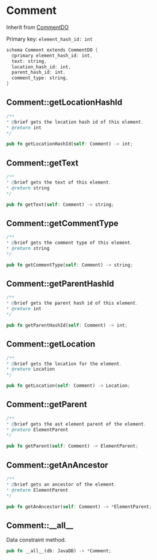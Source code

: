 # Comment

Inherit from [CommentDO](./CommentDO.md)

Primary key: `element_hash_id: int`

```rust
schema Comment extends CommentDO {
  @primary element_hash_id: int,
  text: string,
  location_hash_id: int,
  parent_hash_id: int,
  comment_type: string,
}
```
## Comment::getLocationHashId

```java
/**
* @brief gets the location hash id of this element.
* @return int
*/
```
```rust
pub fn getLocationHashId(self: Comment) -> int;
```
## Comment::getText

```java
/**
* @brief gets the text of this element.
* @return string
*/
```
```rust
pub fn getText(self: Comment) -> string;
```
## Comment::getCommentType

```java
/**
* @brief gets the comment type of this element.
* @return string
*/
```
```rust
pub fn getCommentType(self: Comment) -> string;
```
## Comment::getParentHashId

```java
/**
* @brief gets the parent hash id of this element.
* @return int
*/
```
```rust
pub fn getParentHashId(self: Comment) -> int;
```
## Comment::getLocation

```java
/**
* @brief gets the location for the element.
* @return Location
*/
```
```rust
pub fn getLocation(self: Comment) -> Location;
```
## Comment::getParent

```java
/**
* @brief gets the ast element parent of the element.
* @return ElementParent 
*/
```
```rust
pub fn getParent(self: Comment) -> ElementParent;
```
## Comment::getAnAncestor

```java
/**
* @brief gets an ancestor of the element.
* @return ElementParent 
*/
```
```rust
pub fn getAnAncestor(self: Comment) -> *ElementParent;
```
## Comment::\_\_all\_\_

Data constraint method.

```rust
pub fn __all__(db: JavaDB) -> *Comment;
```
